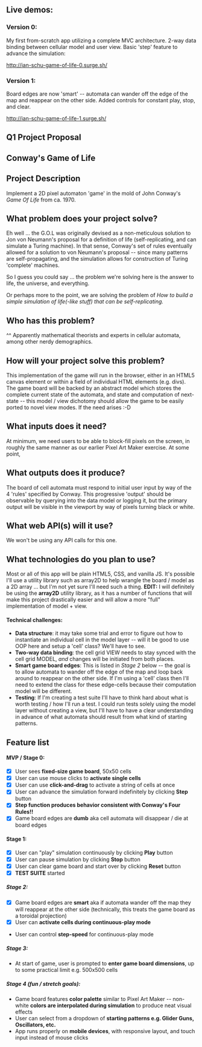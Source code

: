 ## Live demos:

### Version 0:

My first from-scratch app utilizing a complete MVC architecture. 2-way data binding between cellular model and user view. Basic 'step' feature to advance the simulation:

http://ian-schu-game-of-life-0.surge.sh/

### Version 1:

Board edges are now 'smart' -- automata can wander off the edge of the map and reappear on the other side. Added controls for constant play, stop, and clear.

http://ian-schu-game-of-life-1.surge.sh/

## Q1 Project Proposal

## Conway's Game of Life

## Project Description

Implement a 2D pixel automaton 'game' in the mold of John Conway's _Game Of Life_ from ca. 1970.

## What problem does your project solve?

Eh well ... the G.O.L was originally devised as a non-meticulous solution to Jon von Neumann's proposal for a definition of life (self-replicating, and can simulate a Turing machine). In that sense, Conway's set of rules eventually allowed for a solution to von Neumann's proposal -- since many patterns are self-propagating, and the simulation allows for construction of Turing 'complete' machines.

So I guess you could say ... the problem we're solving here is the answer to life, the universe, and everything.

Or perhaps more to the point, we are solving the problem of _How to build a simple simulation of life(-like stuff) that can be self-replicating._

## Who has this problem?

^^ Apparently mathematical theorists and experts in cellular automata, among other nerdy demographics.

## How will your project solve this problem?

This implementation of the game will run in the browser, either in an HTML5 canvas element or within a field of individual HTML elements (e.g. divs). The game board will be backed by an abstract model which stores the complete current state of the automata, and state and computation of next-state -- this model / view dichotomy should allow the game to be easily ported to novel view modes. If the need arises :-D

## What inputs does it need?

At minimum, we need users to be able to block-fill pixels on the screen, in roughly the same manner as our earlier Pixel Art Maker exercise. At some point,

## What outputs does it produce?

The board of cell automata must respond to initial user input by way of the 4 'rules' specified by Conway. This progressive 'output' should be observable by querying into the data model or logging it, but the primary output will be visible in the viewport by way of pixels turning black or white.

## What web API(s) will it use?

We won't be using any API calls for this one.

## What technologies do you plan to use?

Most or all of this app will be plain HTML5, CSS, and vanilla JS. It's possible I'll use a utility library such as array2D to help wrangle the board / model as a 2D array ... but I'm not yet sure I'll need such a thing.
**EDIT:** I will definitely be using the **array2D** utility library, as it has a number of functions that will make this project drastically easier and will allow a more "full" implementation of model + view.

#### Technical challenges:

* **Data structure**: it may take some trial and error to figure out how to instantiate an individual cell in the model layer -- will it be good to use OOP here and setup a 'cell' class? We'll have to see.
* **Two-way data binding**: the cell grid VIEW needs to stay synced with the cell grid MODEL, _and_ changes will be initiated from both places.
* **Smart game board edges**: This is listed in _Stage 2_ below -- the goal is to allow automata to wander off the edge of the map and loop back around to reappear on the other side. If I'm using a 'cell' class then I'll need to extend the class for these edge-cells because their computation model will be different.
* **Testing**: If I'm creating a test suite I'll have to think hard about what is worth testing / how I'll run a test. I could run tests solely using the model layer without creating a view, but I'll have to have a clear understanding in advance of what automata should result from what kind of starting patterns.

## Feature list

#### MVP / Stage 0:

* [x] User sees **fixed-size game board**, 50x50 cells
* [x] User can use mouse clicks to **activate single cells**
* [x] User can use **click-and-drag** to activate a string of cells at once
* [x] User can advance the simulation forward indefinitely by clicking **Step** button
* [x] **Step function produces behavior consistent with Conway's Four Rules!!**
* [x] Game board edges are **dumb** aka cell automata will disappear / die at board edges

#### Stage 1:

* [x] User can "play" simulation continuously by clicking **Play** button
* [x] User can pause simulation by clicking **Stop** button
* [x] User can clear game board and start over by clicking **Reset** button
* [x] **TEST SUITE** started

##### Stage 2:

* [x] Game board edges are **smart** aka if automata wander off the map they will reappear at the other side (technically, this treats the game board as a toroidal projection)
* [x] User can **activate cells during continuous-play mode**
* User can control **step-speed** for continuous-play mode

##### Stage 3:

* At start of game, user is prompted to **enter game board dimensions**, up to some practical limit e.g. 500x500 cells

##### Stage 4 (fun / stretch goals):

* Game board features **color palette** similar to Pixel Art Maker -- non-white **colors are interpolated during simulation** to produce neat visual effects
* User can select from a dropdown of **starting patterns e.g. Glider Guns, Oscillators, etc.**
* App runs properly on **mobile devices**, with responsive layout, and touch input instead of mouse clicks
